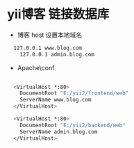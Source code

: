 # yii博客 链接数据库

* 博客 host 设置本地域名
```bash
  127.0.0.1 www.blog.com
	127.0.0.1 admin.blog.com
```
	
* Apache\conf
```bash
  
  <VirtualHost *:80>
    DocumentRoot "E:/yii2/frontend/web"
    ServerName www.blog.com
  </VirtualHost>

  <VirtualHost *:80>
    DocumentRoot "E:/yii2/backend/web"
    ServerName admin.blog.com
  </VirtualHost>

```
	